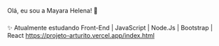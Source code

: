 <p align="left">Olá, eu sou a Mayara Helena! 🔭</p>

###
</h1>

###
</div>

<p align="left">
  
✨ Atualmente estudando Front-End | JavaScript | Node.Js | Bootstrap | React
https://projeto-arturito.vercel.app/index.html


